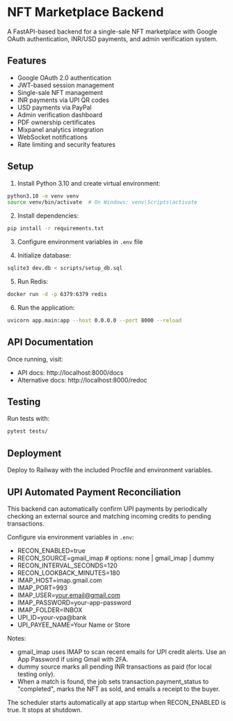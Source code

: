 # NFT Marketplace Backend

A FastAPI-based backend for a single-sale NFT marketplace with Google OAuth authentication, INR/USD payments, and admin verification system.

## Features

- Google OAuth 2.0 authentication
- JWT-based session management
- Single-sale NFT management
- INR payments via UPI QR codes
- USD payments via PayPal
- Admin verification dashboard
- PDF ownership certificates
- Mixpanel analytics integration
- WebSocket notifications
- Rate limiting and security features

## Setup

1. Install Python 3.10 and create virtual environment:
```bash
python3.10 -m venv venv
source venv/bin/activate  # On Windows: venv\Scripts\activate
```

2. Install dependencies:
```bash
pip install -r requirements.txt
```

3. Configure environment variables in `.env` file

4. Initialize database:
```bash
sqlite3 dev.db < scripts/setup_db.sql
```

5. Run Redis:
```bash
docker run -d -p 6379:6379 redis
```

6. Run the application:
```bash
uvicorn app.main:app --host 0.0.0.0 --port 8000 --reload
```

## API Documentation

Once running, visit:
- API docs: http://localhost:8000/docs
- Alternative docs: http://localhost:8000/redoc

## Testing

Run tests with:
```bash
pytest tests/
```

## Deployment

Deploy to Railway with the included Procfile and environment variables.

## UPI Automated Payment Reconciliation

This backend can automatically confirm UPI payments by periodically checking an external source and matching incoming credits to pending transactions.

Configure via environment variables in `.env`:

- RECON_ENABLED=true
- RECON_SOURCE=gmail_imap  # options: none | gmail_imap | dummy
- RECON_INTERVAL_SECONDS=120
- RECON_LOOKBACK_MINUTES=180
- IMAP_HOST=imap.gmail.com
- IMAP_PORT=993
- IMAP_USER=your.email@gmail.com
- IMAP_PASSWORD=your-app-password
- IMAP_FOLDER=INBOX
- UPI_ID=your-vpa@bank
- UPI_PAYEE_NAME=Your Name or Store

Notes:
- gmail_imap uses IMAP to scan recent emails for UPI credit alerts. Use an App Password if using Gmail with 2FA.
- dummy source marks all pending INR transactions as paid (for local testing only).
- When a match is found, the job sets transaction.payment_status to "completed", marks the NFT as sold, and emails a receipt to the buyer.

The scheduler starts automatically at app startup when RECON_ENABLED is true. It stops at shutdown.
